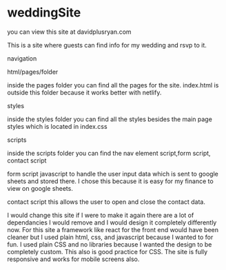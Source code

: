 # weddingSite
you can view this site at davidplusryan.com

This is a site where guests can find info for my wedding and rsvp to it. 




navigation

html/pages/folder

inside the pages folder you can find all the pages for the site. index.html is outside this folder because it works
better with netlify. 

styles

inside the styles folder you can find all the styles besides the main page styles which is located in index.css

scripts 

inside the scripts folder you can find the nav element script,form script, contact script

form script 
 javascript to handle the user input data which
is sent to google sheets and stored there. I chose this because it is easy for my finance to view on google sheets. 

contact script
this allows the user to open and close the contact data. 

I would change this site if I were to make it again there are a lot of dependancies I would remove and I would design it completely differently now. 
For this site a framework like react for the front end would have been cleaner but I used plain html, css, and javascript because I wanted to for fun. I used plain CSS and no libraries because I wanted the 
design to be completely custom. This also is good practice for CSS. The site is fully responsive and works for
mobile screens also. 









